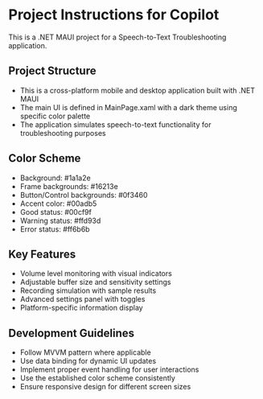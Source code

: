 <!-- Use this file to provide workspace-specific custom instructions to Copilot. For more details, visit https://code.visualstudio.com/docs/copilot/copilot-customization#_use-a-githubcopilotinstructionsmd-file -->

# Project Instructions for Copilot

This is a .NET MAUI project for a Speech-to-Text Troubleshooting application.

## Project Structure
- This is a cross-platform mobile and desktop application built with .NET MAUI
- The main UI is defined in MainPage.xaml with a dark theme using specific color palette
- The application simulates speech-to-text functionality for troubleshooting purposes

## Color Scheme
- Background: #1a1a2e
- Frame backgrounds: #16213e
- Button/Control backgrounds: #0f3460
- Accent color: #00adb5
- Good status: #00cf9f
- Warning status: #ffd93d
- Error status: #ff6b6b

## Key Features
- Volume level monitoring with visual indicators
- Adjustable buffer size and sensitivity settings
- Recording simulation with sample results
- Advanced settings panel with toggles
- Platform-specific information display

## Development Guidelines
- Follow MVVM pattern where applicable
- Use data binding for dynamic UI updates
- Implement proper event handling for user interactions
- Use the established color scheme consistently
- Ensure responsive design for different screen sizes
